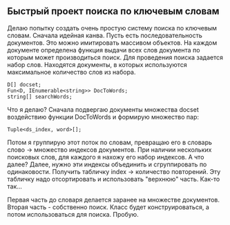 ﻿## Быстрый проект поиска по ключевым словам

Делаю попытку создать очень простую систему поиска по ключевым словам. Сначала идейная канва. Пусть есть 
последовательность документов. Это можно имитировать массивом объектов. 
На каждом документе определена функция выдачи всех слов документа по которым может производиться поиск.
Для проведения поиска задается набор слов. Находятся документы, в которых используются максимальное количество слов из
набора. 
```
D[] docset;
Fun<D, IEnumerable<string>> DocToWords;
string[] searchWords;
```
Что я делаю? Сначала подвергаю документы множества docset воздействию функции DocToWords и формирую множество пар: 
```
Tuple<ds_index, word>[];
```
Потом я группирую этот поток по словам, превращаю его в словарь слово -> множество индексов документов. При наличии
нескольких поисковых слов, для каждого я нахожу его набор индексов. А что далее? Далее, нужно эти индексы объединить и
сгруппировать по одинаковости. Получить табличку index -> количество повторений. Эту табличку надо отсортировать и
использовать "верхнюю" часть. Как-то так...

Первая часть до словаря делается заранее на множестве документов. Вторая часть - собственно поиск. Класс будет 
конструироваться, а потом использоваться для поиска. Пробую.

